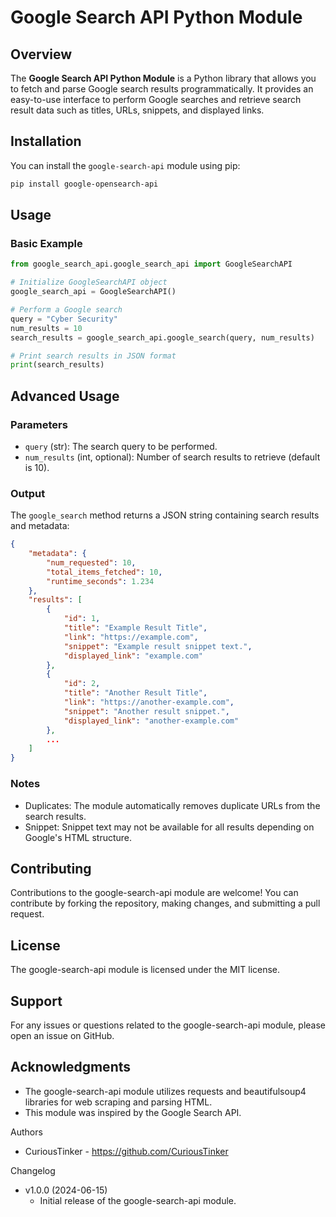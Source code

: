 # Google Search API Python Module

## Overview

The **Google Search API Python Module** is a Python library that allows you to fetch and parse Google search results programmatically. It provides an easy-to-use interface to perform Google searches and retrieve search result data such as titles, URLs, snippets, and displayed links.

## Installation

You can install the `google-search-api` module using pip:

```bash
pip install google-opensearch-api
```

## Usage

### Basic Example

```python
from google_search_api.google_search_api import GoogleSearchAPI

# Initialize GoogleSearchAPI object
google_search_api = GoogleSearchAPI()

# Perform a Google search
query = "Cyber Security"
num_results = 10
search_results = google_search_api.google_search(query, num_results)

# Print search results in JSON format
print(search_results)
```

## Advanced Usage
### Parameters
- `query` (str): The search query to be performed.
- `num_results` (int, optional): Number of search results to retrieve (default is 10).

### Output

The `google_search` method returns a JSON string containing search results and metadata:

```json
{
    "metadata": {
        "num_requested": 10,
        "total_items_fetched": 10,
        "runtime_seconds": 1.234
    },
    "results": [
        {
            "id": 1,
            "title": "Example Result Title",
            "link": "https://example.com",
            "snippet": "Example result snippet text.",
            "displayed_link": "example.com"
        },
        {
            "id": 2,
            "title": "Another Result Title",
            "link": "https://another-example.com",
            "snippet": "Another result snippet.",
            "displayed_link": "another-example.com"
        },
        ...
    ]
}
```

### Notes
- Duplicates: The module automatically removes duplicate URLs from the search results.
- Snippet: Snippet text may not be available for all results depending on Google's HTML structure.

## Contributing
Contributions to the google-search-api module are welcome! You can contribute by forking the repository, making changes, and submitting a pull request.

## License
The google-search-api module is licensed under the MIT license.

## Support
For any issues or questions related to the google-search-api module, please open an issue on GitHub.

## Acknowledgments
- The google-search-api module utilizes requests and beautifulsoup4 libraries for web scraping and parsing HTML.
- This module was inspired by the Google Search API.

Authors
- CuriousTinker - https://github.com/CuriousTinker

Changelog
- v1.0.0 (2024-06-15)
    - Initial release of the google-search-api module.

